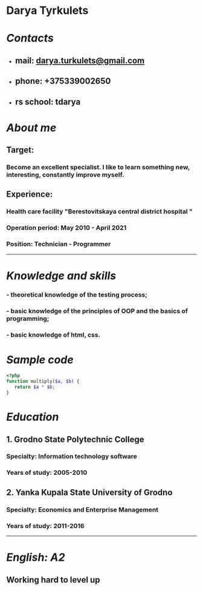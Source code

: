 # **Darya Tyrkulets**
# *Contacts*
* ## mail: <darya.turkulets@gmail.com>
* ## phone: +375339002650
* ## rs school:  tdarya
# *About me*
## Target:
### Become an excellent specialist. I like to learn something new, interesting, constantly improve myself.
## Experience:
### Health care facility "Berestovitskaya central district hospital "
### Operation period: May 2010 - April 2021
### Position: Technician - Programmer
***
# *Knowledge and skills*
### - theoretical knowledge of the testing process;
### - basic knowledge of the principles of OOP and the basics of programming;
### - basic knowledge of html, css.
# *Sample code*
```php
<?php
function multiply($a, $b) {
   return $a * $b;
}
```
# *Education*
## 1. Grodno State Polytechnic College
### Specialty: Information technology software
### Years of study: 2005-2010
## 2. Yanka Kupala State University of Grodno
### Specialty: Economics and Enterprise Management
### Years of study: 2011-2016
***
# *English: A2*
## Working hard to level up
